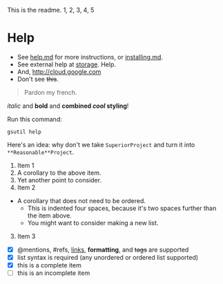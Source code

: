 This is the readme. 1, 2, 3, 4, 5

# Help
- See [help.md](docs/help.md) for more instructions, or [installing.md][].
- See external help at [storage][storage]. Help.
- And, http://cloud.google.com
- Don't see ~~this~~.

[installing.md]: docs/installing.md

> Pardon my french.

*italic* and **bold** and **combined _cool_ styling**!

[storage]: https://cloud.google.com/storage/docs

Run this command:

```
gsutil help
```

Here's an idea: why don't we take `SuperiorProject` and turn it into `**Reasonable**Project`.

1. Item 1
  1. A corollary to the above item.
  2. Yet another point to consider.
2. Item 2
  * A corollary that does not need to be ordered.
    * This is indented four spaces, because it's two spaces further than the item above.
    * You might want to consider making a new list.
3. Item 3

- [x] @mentions, #refs, [links](), **formatting**, and <del>tags</del> are supported
- [x] list syntax is required (any unordered or ordered list supported)
- [x] this is a complete item
- [ ] this is an incomplete item
